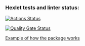 ### Hexlet tests and linter status:
[![Actions Status](https://github.com/ZyrT12/java-project-71/actions/workflows/hexlet-check.yml/badge.svg)](https://github.com/ZyrT12/java-project-71/actions)


[![Quality Gate Status](https://sonarcloud.io/api/project_badges/measure?project=ZyrT12_java-project-71&metric=alert_status)](https://sonarcloud.io/summary/new_code?id=ZyrT12_java-project-71)

[Example of how the package works](https://asciinema.org/a/8h0OCq2ZvrvMaK15vcrPBueuZ)